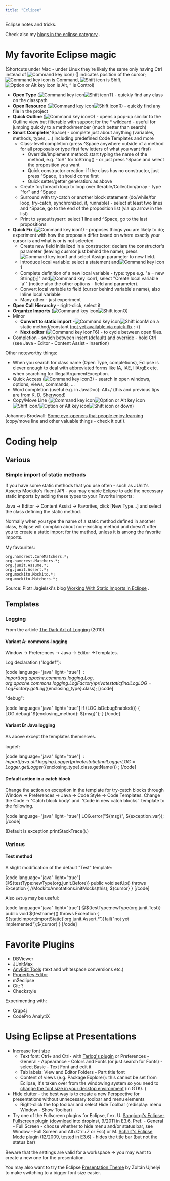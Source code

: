 ```yaml
---
title: "Eclipse"
---
```

Eclipse notes and tricks.

Check also my [blogs in the eclipse category](http://theholyjava.wordpress.com/category/eclipse/) .

# My favorite Eclipse magic

(Shortcuts under Mac - under Linux they're likely the same only having Ctrl instead of ![Command key icon](http://km.support.apple.com/library/APPLE/APPLECARE_ALLGEOS/HT1343/ks_command.gif))
(| indicates position of the cursor; ![Command key icon](http://km.support.apple.com/library/APPLE/APPLECARE_ALLGEOS/HT1343/ks_command.gif) is Command, ![Shift icon](http://km.support.apple.com/library/APPLE/APPLECARE_ALLGEOS/HT1343/ks_shift.gif) is Shift, ![Option or Alt key icon](http://km.support.apple.com/library/APPLE/APPLECARE_ALLGEOS/HT1343/ks_option.gif) is Alt, ^ is Control)

* **Open Type** (![Command key icon](http://km.support.apple.com/library/APPLE/APPLECARE_ALLGEOS/HT1343/ks_command.gif)![Shift icon](http://km.support.apple.com/library/APPLE/APPLECARE_ALLGEOS/HT1343/ks_shift.gif)T) - quickly find any class on the classpath
* **Open Resource** (![Command key icon](http://km.support.apple.com/library/APPLE/APPLECARE_ALLGEOS/HT1343/ks_command.gif)![Shift icon](http://km.support.apple.com/library/APPLE/APPLECARE_ALLGEOS/HT1343/ks_shift.gif)R) - quickly find any file in the project
* **Quick Outline** (![Command key icon](http://km.support.apple.com/library/APPLE/APPLECARE_ALLGEOS/HT1343/ks_command.gif)O) - opens a pop-up similar to the Outline view but filterable with support for the * wildcard - useful for jumping quickly to a method/member (much better than search)
* **Smart Complete**(^Space) - complete just about anything (variables, methods, types, ...) including predefined Code Templates and more
  - Class-level completion (press ^Space anywhere outside of a method for all proposals or type first few letters of what you want first)
    + Override/implement method: start typing the name of the method, e.g. "toS" for toString() - or just press ^Space and select the proposition you want
    + Quick constructor creation: if the class has no constructor, just press ^Space, it should come first
    + Quick setter/getter generation: as above
  - Create for/foreach loop to loop over Iterable/Collection/array - type "for" and ^Space
  - Surround with try-catch or another block statement (do/while/for loop, try-catch, synchronized, if, runnable) - select at least two lines and ^Space, go to the end of the proposition list (via up arrow in the list)
  - Print to sysout/syserr: select 1 line and ^Space, go to the last propositions
* **Quick Fix** (![Command key icon](http://km.support.apple.com/library/APPLE/APPLECARE_ALLGEOS/HT1343/ks_command.gif)1) - proposes things you are likely to do; experiment with how the proposals differ based on where exactly your cursor is and what is or is not selected
  - Create new field initialized in a constructor: declare the constructor's parameter (leaving cusrsor just behind the name), press![Command key icon](http://km.support.apple.com/library/APPLE/APPLECARE_ALLGEOS/HT1343/ks_command.gif)1 and select Assign parameter to new field.
  - Introduce local variable: select a statement and![Command key icon](http://km.support.apple.com/library/APPLE/APPLECARE_ALLGEOS/HT1343/ks_command.gif)1
  - Complete definition of a new local variable - type: type e.g. "a = new String();|" and![Command key icon](http://km.support.apple.com/library/APPLE/APPLECARE_ALLGEOS/HT1343/ks_command.gif)1, select "Create local variable 'a'" (notice also the other options - field and parameter).
  - Convert local variable to field (cursor behind variable's name), also Inline local variable
  - Many other - just experiment
* **Open Call Hierarchy** - right-click, select it
* **Organize Imports** (![Command key icon](http://km.support.apple.com/library/APPLE/APPLECARE_ALLGEOS/HT1343/ks_command.gif)![Shift icon](http://km.support.apple.com/library/APPLE/APPLECARE_ALLGEOS/HT1343/ks_shift.gif)O)
* Minor
  - **Convert to static import** -![Command key icon](http://km.support.apple.com/library/APPLE/APPLECARE_ALLGEOS/HT1343/ks_command.gif)![Shift icon](http://km.support.apple.com/library/APPLE/APPLECARE_ALLGEOS/HT1343/ks_shift.gif)M on a static method/constant ([not yet available via quick-fix](https://bugs.eclipse.org/bugs/show_bug.cgi?id=197850) :-()
  - **Next editor** (![Command key icon](http://km.support.apple.com/library/APPLE/APPLECARE_ALLGEOS/HT1343/ks_command.gif)F6) - to cycle between open files.
* Completion - swtich between insert (default) and override - hold Ctrl (see Java - Editor - Content Assist - Insertion)

Other noteworthy things:

* When you search for class name (Open Type, completions), Eclipse is clever enough to deal with abbreviated forms like IA, IAE, IllArgEx etc. when searching for IllegalArgumentException.
* Quick Access (![Command key icon](http://km.support.apple.com/library/APPLE/APPLECARE_ALLGEOS/HT1343/ks_command.gif)3) - search in open windows, options, views, commands, ...
* Word completion (useful e.g. in JavaDoc): Alt+/ (this and previous tips are [from K. D. Sherwood](http://blog.webfoot.com/2007/08/13/semi-robobait-way-cool-eclipse-keyboard-shortcuts/))
* Copy/Move Line (![Command key icon](http://km.support.apple.com/library/APPLE/APPLECARE_ALLGEOS/HT1343/ks_command.gif)![Option or Alt key icon](http://km.support.apple.com/library/APPLE/APPLECARE_ALLGEOS/HT1343/ks_option.gif)![Shift icon](http://km.support.apple.com/library/APPLE/APPLECARE_ALLGEOS/HT1343/ks_shift.gif)/![Option or Alt key icon](http://km.support.apple.com/library/APPLE/APPLECARE_ALLGEOS/HT1343/ks_option.gif)![Shift icon](http://km.support.apple.com/library/APPLE/APPLECARE_ALLGEOS/HT1343/ks_shift.gif) or down)

Johannes Brodwall: [Some eye-openers that people enjoy learning](http://johannesbrodwall.com/2010/02/18/using-eclipse-better/) (copy/move line and other valuable things - check it out!).

# Coding help

## Various

### Simple import of static methods

If you have some static methods that you use often - such as JUnit's Asserts Mockito's fluent API - you may enable Eclipse to add the necessary static imports by adding these types to your Favorite imports:

Java -> Editor -> Content Assist -> Favorites, click [New Type...] and select the class defining the static method.

Normally when you type the name of a static method defined in another class, Eclipse will complain about non-existing method and doesn't offer you to create a static import for the method, unless it is among the favorite imports.

My favourites:

```
org.hamcrest.CoreMatchers.*;
org.hamcrest.Matchers.*;
org.junit.Assume.*;
org.junit.Assert.*;
org.mockito.Mockito.*;
org.mockito.Matchers.*;
```

Source: Piotr Jagielski's blog [Working With Static Imports in Eclipse](http://piotrjagielski.com/blog/working-with-static-imports-in-eclipse/) .

## Templates

### Logging

From the article [The Dark Art of Logging](http://blog.yohanliyanage.com/2010/11/the-dark-art-of-logging/) (2010).

#### Variant A: commons-logging

Window -> Preferences -> Java -> Editor ->Templates.

Log declaration ("logdef"):

[code language="java" light="true"]
${:import(org.apache.commons.logging.Log, org.apache.commons.logging.LogFactory)} private static final Log LOG = LogFactory.getLog(${enclosing_type}.class);
[/code]

"debug":

[code language="java" light="true"]
if (LOG.isDebugEnabled()) {
 LOG.debug("${enclosing_method}: ${msg}");
}
[/code]

#### Variant B: Java logging

As above except the templates themselves.

logdef:

[code language="java" light="true"]
${:import(java.util.logging.Logger)} private static final Logger LOG = Logger.getLogger(${enclosing_type}.class.getName()) ;
[/code]

#### Default action in a catch block

Change the action on exception in the template for try-catch blocks through Window -> Preferences -> Java -> Code Style -> Code Templates. Change the Code -> 'Catch block body' and  'Code in new catch blocks'  template to the following.

[code language="java" light="true"]
LOG.error("${msg}", ${exception_var});
[/code]

(Default is exception.printStackTrace().)

### Various

#### Test method

A slight modification of the default "Test" template:

[code language="java" light="true"]
@${testType:newType(org.junit.Before)}
public void setUp() throws Exception {
 //MockitoAnnotations.initMocks(this);
 ${cursor}
}
[/code]

Also `setUp` may be useful:

[code language="java" light="true"]
@${testType:newType(org.junit.Test)}
public void ${testname}() throws Exception {
 ${staticImport:importStatic('org.junit.Assert.*')}fail("not yet implemented");${cursor}
}
[/code]

# Favorite Plugins

* DBViewer
* JUnitMax
* [AnyEdit Tools](http://andrei.gmxhome.de/anyedit/) (text and whitespace conversions etc.)
* [Properties Editor](http://propedit.sourceforge.jp/index_en.html)
* m2eclipse
* Git: ?
* Checkstyle

Experimenting with:

* Crap4j
* CodePro AnalytiX

# Using Eclipse at Presentations

* Increase font size
  - Text font: Ctrl+ and Ctrl- with [Tarlog's plugin](http://code.google.com/p/tarlog-plugins/) or Preferences - General - Appearance - Colors and Fonts (or just search for Fonts) - select Basic - Text Font and edit it
  - Tab labels: View and Editor Folders - Part title font
  - Content of views (e.g. Package Explorer): this cannot be set from Eclipse, it's taken over from the windowing system so you need to [change the font size in your desktop environment](http://techtavern.wordpress.com/2008/09/24/smaller-font-sizes-for-eclipse-on-linux/) (in GTK/..)
* Hide clutter - the best way is to create a new Perspective for presentations without unnecessary toolbar and menu elements
  - Right-click the top toolbar and select Hide Toolbar (redisplay: menu Window - Show Toolbar)
* Try one of the Fullscreen plugins for Eclipse, f.ex. U. [Sangiorgi's Eclipse-Fullscreen plugin](https://github.com/ugosan/Eclipse-Fullscreen/) ([download](https://github.com/ugosan/Eclipse-Fullscreen/blob/master/build/plugins/org.ugosan.eclipse.fullscreen_1.0.8.jar?raw=true) into dropins/, 9/2011 in E3.6, Pref. - General - Full Screen - choose whether to hide menu and/or status bar, see Window - Full Screen and Alt+Ctrl+Z or Esc) or M. [Scharf's Eclipse Mode](http://marketplace.eclipse.org/content/fullscreen-mode) plugin (12/2009, tested in E3.6) - hides the title bar (but not the status bar)

Beware that the settings are valid for a workspace -> you may want to create a new one for the presentation.

You may also want to try the Eclipse [Presentation Theme](https://github.com/ujhelyiz/Presentation-Theme) by Zoltán Ujhelyi to make switching to a bigger font size easier.
